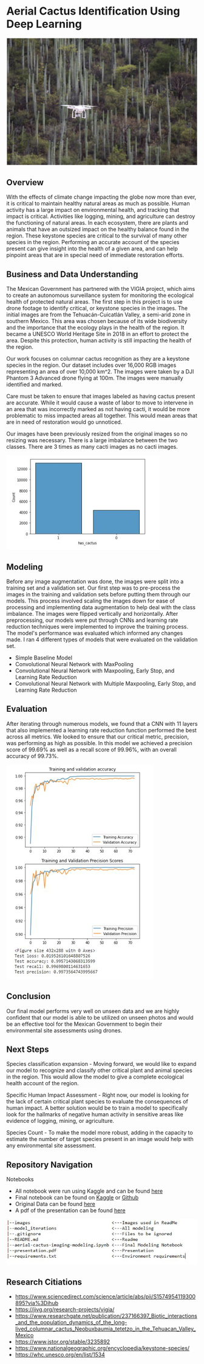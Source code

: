 # Aerial Cactus Identification Using Deep Learning
![](images/dronecacti.jpg)
## Overview

With the effects of climate change impacting the globe now more than ever, it is critical to maintain healthy natural areas as much as possible. Human activity has a large impact on environmental health, and tracking that impact is critical. Activities like logging, mining, and agriculture can destroy the functioning of natural areas. In each ecosystem, there are plants and animals that have an outsized impact on the healthy balance found in the region. These keystone species are critical to the survival of many other species in the region. Performing an accurate account of the species present can give insight into the health of a given area, and can help pinpoint areas that are in special need of immediate restoration efforts.

## Business and Data Understanding

The Mexican Government has partnered with the VIGIA project, which aims to create an autonomous surveillance system for monitoring the ecological health of protected natural areas. The first step in this project is to use drone footage to identify critical, or keystone species in the images. The initial images are from the Tehuacán-Cuicatlán Valley, a semi-arid zone in southern Mexico. This area was chosen because of its wide biodiversity and the importance that the ecology plays in the health of the region. It became a UNESCO World Heritage Site in 2018 in an effort to protect the area. Despite this protection, human activity is still impacting the health of the region.

Our work focuses on columnar cactus recognition as they are a keystone species in the region. Our dataset includes over 16,000 RGB images representing an area of over 10,000 km^2. The images were taken by a DJI Phantom 3 Advanced drone flying at 100m. The images were manually identified and marked.

Care must be taken to ensure that images labeled as having cactus present are accurate. While it would cause a waste of labor to move to intervene in an area that was incorrectly marked as not having cacti, it would be more problematic to miss impacted areas all together. This would mean areas that are in need of restoration would go unnoticed.

Our images have been previously resized from the original images so no resizing was necessary. There is a large imbalance between the two classes. There are 3 times as many cacti images as no cacti images.

![](images/class-imbal.JPG)

## Modeling
Before any image augmentation was done, the images were split into a training set and a validation set. Our first step was to pre-process the images in the training and validation sets before putting them through our models. This process involved scaling the images down for ease of processing and implementing data augmentation to help deal with the class imbalance. The images were flipped vertically and horizontally. After preprocessing, our models were put through CNNs and learning rate reduction techniques were implemented to improve the training process. The model's performance was evaluated which informed any changes made. I ran 4 different types of models that were evaluated on the validation set.

- Simple Baseline Model
- Convolutional Neural Network with MaxPooling
- Convolutional Neural Network with Maxpooling, Early Stop, and Learning Rate Reduction
- Convolutional Neural Network with Multiple Maxpooling, Early Stop, and Learning Rate Reduction


## Evaluation

After iterating through numerous models, we found that a CNN with 11 layers that also implemented a learning rate reduction function performed the best across all metrics. We looked to ensure that our critical metric, precision, was performing as high as possible. In this model we achieved a precision score of 99.69% as well as a recall score of 99.96%, with an overall accuracy of 99.73%. 

![](images/FinalResults.JPG)

## Conclusion

Our final model performs very well on unseen data and we are highly confident that our model is able to be utilized on unseen photos and would be an effective tool for the Mexican Government to begin their environmental site assessments using drones. 

## Next Steps

Species classification expansion - Moving forward, we would like to expand our model to recognize and classify other critical plant and animal species in the region. This would allow the model to give a complete ecological health account of the region.

Specific Human Impact Assessment - Right now, our model is looking for the lack of certain critical plant species to evaluate the consequences of human impact. A better solution would be to train a model to specifically look for the hallmarks of negative human activity in sensitive areas like evidence of logging, mining, or agriculture.

Species Count - To make the model more robust, adding in the capacity to estimate the number of target species present in an image would help with any environmental site assessment. 

## Repository Navigation

Notebooks

- All notebook were run using Kaggle and can be found [here](https://www.kaggle.com/houleyemballo/code)
- Final notebook can be found on [Kaggle](https://www.kaggle.com/houleyemballo/aerial-cactus-imaging-modeling) or [Github](https://github.com/houleyemballo/AerialCactusIdentification/blob/main/aerial-cactus-imaging-modeling%20(1).ipynb)
- Original Data can be found [here](https://www.kaggle.com/irvingvasquez/cactus-aerial-photos)
- A pdf of the presentation can be found [here](https://github.com/houleyemballo/AerialCactusIdentification/blob/main/Aerial%20Cactus%20Imaging%20.pdf)

![](images/repo.JPG)

## Research Citiations

- https://www.sciencedirect.com/science/article/abs/pii/S1574954119300895?via%3Dihub
- https://jivg.org/research-projects/vigia/
- https://www.researchgate.net/publication/237166397_Biotic_interactions_and_the_population_dynamics_of_the_long-lived_columnar_cactus_Neobuxbaumia_tetetzo_in_the_Tehuacan_Valley_Mexico
- https://www.jstor.org/stable/3235892
- https://www.nationalgeographic.org/encyclopedia/keystone-species/
- https://whc.unesco.org/en/list/1534
